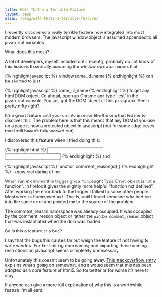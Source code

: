 ```yaml
---
title: Well That's a Terrible Feature
layout: base
alias: /blog/well-thats-a-terrible-feature/
---
```

I recently discovered a really terrible feature now integrated into most modern browsers. The javascript window object is assumed appended to all javascript variables.

What does this mean?

A lot of developers, myself included until recently, probably do not know of this feature. Essentially assuming the window operator means that

{% highlight javascript %}
window.some_id_name
{% endhighlight %}
can be shorted to just

{% highlight javascript %}
some_id_name
{% endhighlight %}
to get any html DOM object. Go ahead, open up Chrome and type 'test' in the javascript console.  You just got the DOM object of this paragraph.  Seem pretty nifty right?

It’s a great feature until you run into an error like the one that led me to discover this. The problem here is that this means that any DOM id you use on a page is now a protected object in javascript (but for some edge cases that I still haven’t fully worked out).

I discovered this feature when I tried doing this:

{% highlight html %}
<input onclick="’comment_reason(“$info[‘comment’]”)’/" type="’button’">
<input id="’comment_reason’/" type="’hidden’">
{% endhighlight %}
and

{% highlight javascript %}
function comment_reason(id){}
{% endhighlight %}
I know real daring of me

When run in chrome this trigger gives “Uncaught Type Error: object is not a function”. In firefox it gives the slightly more helpful “function not defined”. After working the error back to the trigger I talked to some other people.  Most were as flummoxed as I.  That is, until I found someone who had run into the same error and pointed me to the source of the problem.

The comment\_reason namespace was already occupied.  It was occupied by the comment\_reason object or rather the `window.comment_reason` object that was instantiated when the dom was loaded.

So is this a feature or a bug?

I say that the bugs this causes far out weigh the feature of not having to write window. Further limiting dom naming and imparting those naming restrictions on javascript seems completely unnecessary.

Unfortunately this doesn’t seem to be going away. [This stackoverflow entry](http://stackoverflow.com/questions/1415747/javascript-function-and-form-name-conflict) explains what’s going on somewhat, and it would seem that this has been adopted as a core feature of html5. So for better or for worse it’s here to stay.

If anyone can give a more full explanation of why this is a worthwhile feature I'm all ears.
